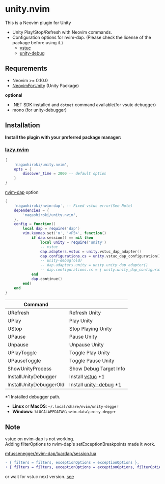 # unity.nvim

This is a Neovim plugin for Unity

- Unity Play/Stop/Refresh with Neovim commands.
- Configuration options for nvim-dap. (Please check the license of the package before using it.)
   - [vstuc](https://marketplace.visualstudio.com/items?itemName=VisualStudioToolsForUnity.vstuc)
   - [unity-debug](https://marketplace.visualstudio.com/items?itemName=deitry.unity-debug)


## Requrements

- Neovim >= 0.10.0
- [NeovimForUnity](https://github.com/nagaohiroki/NeovimForUnity) (Unity Package)

**optional**
- .NET SDK installed and `dotnet` command available(for vsutc debugger)
- mono (for unity-debugger)

## Installation


**Install the plugin with your preferred package manager:**

### [lazy.nvim](https://github.com/folke/lazy.nvim)

```lua
{
    'nagaohiroki/unity.nvim',
    opts = {
        discover_time = 2000 -- default option
    }
}
```

[nvim-dap](https://github.com/mfussenegger/nvim-dap) option

```lua
{
    'nagaohiroki/nvim-dap', -- Fixed vstuc error(See Note)
    dependencies = {
        'nagaohiroki/unity.nvim',
    },
    config = function()
        local dap = require('dap')
        vim.keymap.set('n', '<F5>', function()
            if dap.session() == nil then
                local unity = require('unity')
                -- vstuc
                dap.adapters.vstuc = unity.vstuc_dap_adapter()
                dap.configurations.cs = unity.vstuc_dap_configuration()
                -- unity-debug(old)
                -- dap.adapters.unity = unity.unity_dap_adapter()
                -- dap.configurations.cs = { unity.unity_dap_configuration() }
            end
            dap.continue()
        end)
    end
}
```

| Command |   |
| ------------- | -------------- |
|  URefresh | Refresh Unity |
|  UPlay | Play Unity |
|  UStop | Stop Playing Unity |
|  UPause | Pause Unity |
|  Unpause | Unpause Unity |
|  UPlayToggle | Toggle Play Unity |
|  UPauseToggle | Toggle Pause Unity |
|  ShowUnityProcess | Show Debug Target Info |
|  InstallUnityDebugger | Install [vstuc](https://marketplace.visualstudio.com/items?itemName=VisualStudioToolsForUnity.vstuc) \*1 |
|  InstallUnityDebuggerOld | Install [unity-debug](https://marketplace.visualstudio.com/items?itemName=deitry.unity-debug) \*1 |

\*1 Installed debugger path.
- **Linux** or **MacOS**: `~/.local/share/nvim/unity-degger`
- **Windows**: `%LOCALAPPDATA%\nvim-data\unity-degger`


## Note

vstuc on nvim-dap is not working.  
Adding filterOptions to nvim-dap's setExceptionBreakpoints made it work.

[mfussenegger/nvim-dap/lua/dap/session.lua](https://github.com/mfussenegger/nvim-dap/blob/master/lua/dap/session.lua#L999)  

``` diff
- { filters = filters, exceptionOptions = exceptionOptions },  
+ { filters = filters, exceptionOptions = exceptionOptions, filterOptions = {} },  
```

or wait for vstuc next version. [see](https://github.com/microsoft/vscode-dotnettools/issues/1705)
